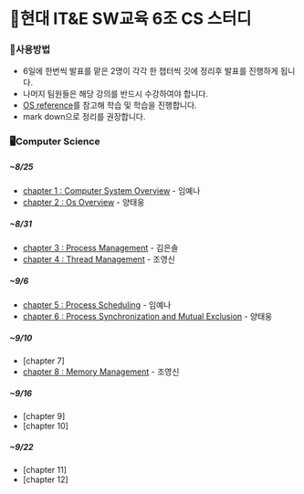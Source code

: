 # 💪현대 IT&E SW교육 6조 CS 스터디

### 📝사용방법 
* 6일에 한번씩 발표를 맡은 2명이 각각 한 챕터씩 깃에 정리후 발표를 진행하게 됩니다.
* 나머지 팀원들은 해당 강의를 반드시 수강하여야 합니다.
* [OS reference](https://www.youtube.com/watch?v=EdTtGv9w2sA&list=PLBrGAFAIyf5rby7QylRc6JxU5lzQ9c4tN)를 참고해 학습 및 학습을 진행합니다.
* mark down으로 정리를 권장합니다.

### 🖥Computer Science

##### ~8/25 
* [chapter 1 : Computer System Overview](OS/chapter1/chapter1.md) - 임예나
* [chapter 2 : Os Overview](chapter2/chapter2.md)  - 양태웅
##### ~8/31 
* [chapter 3 : Process Management](chapter3/chapter3.md) - 김은솔 
* [chapter 4 : Thread Management](chapter4/chapter4.md) - 조영신
##### ~9/6
* [chapter 5 : Process Scheduling]() - 임예나
* [chapter 6 : Process Synchronization and Mutual Exclusion](chapter6/lecture6.md) - 양태웅
##### ~9/10 
* [chapter 7]
* [chapter 8 : Memory Management](chapter8/chapter8.md) - 조영신
##### ~9/16 
* [chapter 9]
* [chapter 10]
##### ~9/22
* [chapter 11]
* [chapter 12]

